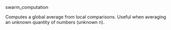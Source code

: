 swarm_computation

Computes a global average from local comparisons. Useful when averaging an unknown quantity of numbers (unknown n).
